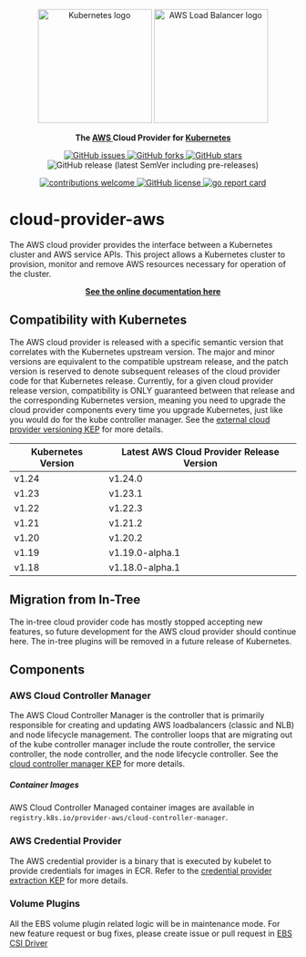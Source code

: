 <p align="center">
    <img src="assets/images/kubernetes_icon.svg" alt="Kubernetes logo" width="200" />
    <img src="assets/images/aws_logo.svg" alt="AWS Load Balancer logo" width="200" />
</p>
<p align="center">
    <strong>
        The
        <a href="https://aws.amazon.com/"> AWS </a>
        Cloud Provider for
        <a href="https://kubernetes.io/"> Kubernetes </a>
    </strong>
</p>
<p align="center">
    <a href="https://github.com/kubernetes/cloud-provider-aws/issues">
        <img alt="GitHub issues" src="https://img.shields.io/github/issues/kubernetes/cloud-provider-aws">
    </a>
    <a href="https://github.com/kubernetes/cloud-provider-aws/network">
        <img alt="GitHub forks" src="https://img.shields.io/github/forks/kubernetes/cloud-provider-aws">
    </a>
    <a href="https://github.com/kubernetes/cloud-provider-aws/stargazers">
        <img alt="GitHub stars" src="https://img.shields.io/github/stars/kubernetes/cloud-provider-aws">
    </a>
    <img alt="GitHub release (latest SemVer including pre-releases)" src="https://img.shields.io/github/v/release/kubernetes/cloud-provider-aws?include_prereleases">
</p>
<p align="center">
    <a href="https://github.com/kubernetes/cloud-provider-aws/issues">
        <img src="https://img.shields.io/badge/contributions-welcome-brightgreen.svg?style=flat" alt="contributions welcome"/>
    </a>
    <a href="https://github.com/kubernetes/cloud-provider-aws/blob/master/LICENSE">
        <img alt="GitHub license" src="https://img.shields.io/github/license/kubernetes/cloud-provider-aws">
    </a>
    <a href="https://goreportcard.com/badge/github.com/kubernetes/cloud-provider-aws">
        <img src="https://goreportcard.com/badge/github.com/kubernetes/cloud-provider-aws" alt="go report card"/>
    </a>
</p>

# cloud-provider-aws
The AWS cloud provider provides the interface between a Kubernetes cluster and AWS service APIs. This project allows a Kubernetes cluster to provision, monitor and remove AWS resources necessary for operation of the cluster.

<p align="center">
    <strong><a href="https://cloud-provider-aws.sigs.k8s.io/">See the online documentation here</a></strong>
</p>

## Compatibility with Kubernetes

The AWS cloud provider is released with a specific semantic version that correlates with the Kubernetes upstream version. The major and minor versions are equivalent to the compatible upstream release, and the patch version is reserved to denote subsequent releases of the cloud provider code for that Kubernetes release.  Currently, for a given cloud provider release version, compatibility is ONLY guaranteed between that release and the corresponding Kubernetes version, meaning you need to upgrade the cloud provider components every time you upgrade Kubernetes, just like you would do for the kube controller manager.  See the [external cloud provider versioning KEP](https://github.com/kubernetes/enhancements/tree/master/keps/sig-cloud-provider/1771-versioning-policy-for-external-cloud-providers) for more details.

| Kubernetes Version          | Latest AWS Cloud Provider Release Version     |
|-----------------------------|-----------------------------------------------|
| v1.24                       | v1.24.0                                       |
| v1.23                       | v1.23.1                                       |
| v1.22                       | v1.22.3                                       |
| v1.21                       | v1.21.2                                       |
| v1.20                       | v1.20.2                                       |
| v1.19                       | v1.19.0-alpha.1                               |
| v1.18                       | v1.18.0-alpha.1                               |

## Migration from In-Tree
The in-tree cloud provider code has mostly stopped accepting new features, so future development for the AWS cloud provider should continue here.  The in-tree plugins will be removed in a future release of Kubernetes.

## Components

### AWS Cloud Controller Manager
The AWS Cloud Controller Manager is the controller that is primarily responsible for creating and updating AWS loadbalancers (classic and NLB) and node lifecycle management.  The controller loops that are migrating out of the kube controller manager include the route controller, the service controller, the node controller, and the node lifecycle controller.  See the [cloud controller manager KEP](https://github.com/kubernetes/enhancements/tree/master/keps/sig-cloud-provider/2392-cloud-controller-manager) for more details.

##### Container Images
AWS Cloud Controller Managed container images are available in `registry.k8s.io/provider-aws/cloud-controller-manager`.

### AWS Credential Provider
The AWS credential provider is a binary that is executed by kubelet to provide credentials for images in ECR.  Refer to the [credential provider extraction KEP](https://github.com/kubernetes/enhancements/tree/master/keps/sig-cloud-provider/2133-out-of-tree-credential-provider) for more details.

### Volume Plugins
All the EBS volume plugin related logic will be in maintenance mode. For new feature request or bug fixes, please create issue or pull request in [EBS CSI Driver](https://github.com/kubernetes-sigs/aws-ebs-csi-driver)
